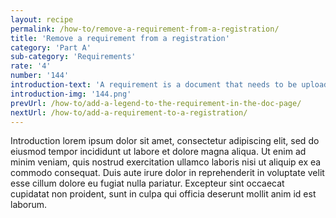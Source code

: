 ```yaml
---
layout: recipe
permalink: /how-to/remove-a-requirement-from-a-registration/
title: 'Remove a requirement from a registration'
category: 'Part A'
sub-category: 'Requirements'
rate: '4'
number: '144'
introduction-text: 'A requirement is a document that needs to be uploaded with the registrations file. Here we will see how to remove a document that is not required anymore for a certain registration.'
introduction-img: '144.png'
prevUrl: /how-to/add-a-legend-to-the-requirement-in-the-doc-page/
nextUrl: /how-to/add-a-requirement-to-a-registration/
---
```


Introduction lorem ipsum dolor sit amet, consectetur adipiscing elit, sed do eiusmod tempor incididunt ut labore et dolore magna aliqua. Ut enim ad minim veniam, quis nostrud exercitation ullamco laboris nisi ut aliquip ex ea commodo consequat. Duis aute irure dolor in reprehenderit in voluptate velit esse cillum dolore eu fugiat nulla pariatur. Excepteur sint occaecat cupidatat non proident, sunt in culpa qui officia deserunt mollit anim id est laborum.

